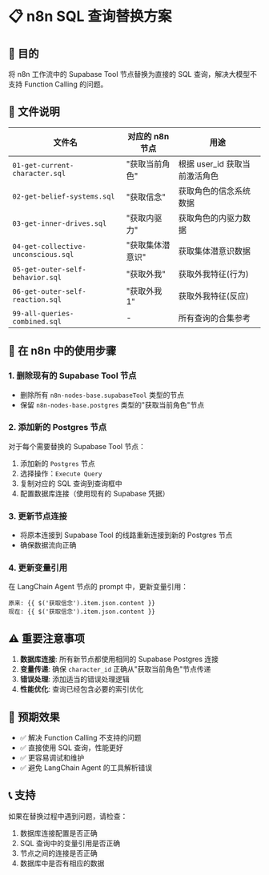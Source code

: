 # 📋 n8n SQL 查询替换方案

## 🎯 目的

将 n8n 工作流中的 Supabase Tool 节点替换为直接的 SQL 查询，解决大模型不支持 Function Calling 的问题。

## 📁 文件说明

| 文件名 | 对应的 n8n 节点 | 用途 |
|--------|----------------|------|
| `01-get-current-character.sql` | "获取当前角色" | 根据 user_id 获取当前激活角色 |
| `02-get-belief-systems.sql` | "获取信念" | 获取角色的信念系统数据 |
| `03-get-inner-drives.sql` | "获取内驱力" | 获取角色的内驱力数据 |
| `04-get-collective-unconscious.sql` | "获取集体潜意识" | 获取集体潜意识数据 |
| `05-get-outer-self-behavior.sql` | "获取外我" | 获取外我特征(行为) |
| `06-get-outer-self-reaction.sql` | "获取外我1" | 获取外我特征(反应) |
| `99-all-queries-combined.sql` | - | 所有查询的合集参考 |

## 🔧 在 n8n 中的使用步骤

### 1. 删除现有的 Supabase Tool 节点
- 删除所有 `n8n-nodes-base.supabaseTool` 类型的节点
- 保留 `n8n-nodes-base.postgres` 类型的"获取当前角色"节点

### 2. 添加新的 Postgres 节点
对于每个需要替换的 Supabase Tool 节点：
1. 添加新的 `Postgres` 节点
2. 选择操作：`Execute Query`
3. 复制对应的 SQL 查询到查询框中
4. 配置数据库连接（使用现有的 Supabase 凭据）

### 3. 更新节点连接
- 将原本连接到 Supabase Tool 的线路重新连接到新的 Postgres 节点
- 确保数据流向正确

### 4. 更新变量引用
在 LangChain Agent 节点的 prompt 中，更新变量引用：
```
原来: {{ $('获取信念').item.json.content }}
现在: {{ $('获取信念').item.json.content }}
```

## ⚠️ 重要注意事项

1. **数据库连接**: 所有新节点都使用相同的 Supabase Postgres 连接
2. **变量传递**: 确保 `character_id` 正确从"获取当前角色"节点传递
3. **错误处理**: 添加适当的错误处理逻辑
4. **性能优化**: 查询已经包含必要的索引优化

## 🚀 预期效果

- ✅ 解决 Function Calling 不支持的问题
- ✅ 直接使用 SQL 查询，性能更好
- ✅ 更容易调试和维护
- ✅ 避免 LangChain Agent 的工具解析错误

## 📞 支持

如果在替换过程中遇到问题，请检查：
1. 数据库连接配置是否正确
2. SQL 查询中的变量引用是否正确
3. 节点之间的连接是否正确
4. 数据库中是否有相应的数据

